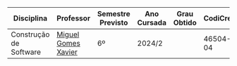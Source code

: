 | Disciplina | Professor | Semestre Previsto | Ano Cursada | Grau Obtido | CodiCred | Carga Horária |
| --- | --- | --- | --- | --- | --- | --- |
| Construção de Software | [Miguel Gomes Xavier](http://lattes.cnpq.br/9200500508869891) | 6º | 2024/2 |  | 46504-04 | 60 |

